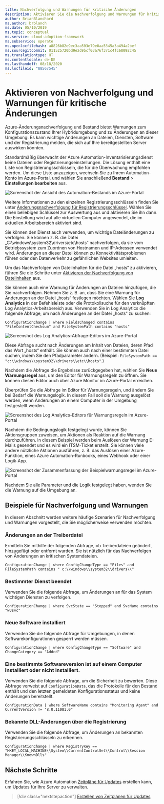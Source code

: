 ```yaml
---
title: Nachverfolgung und Warnungen für kritische Änderungen
description: Aktivieren Sie die Nachverfolgung und Warnungen für kritische Änderungen in Ihrer Hybridumgebung per „Azure-Änderungsnachverfolgung und Bestand“.
author: BrianBlanchard
ms.author: brblanch
ms.date: 05/10/2019
ms.topic: conceptual
ms.service: cloud-adoption-framework
ms.subservice: operate
ms.openlocfilehash: a8826b82e9ec3aa503e79e0aa5345a3a494a2bef
ms.sourcegitcommit: 011525720bd9e2d9bcf03a76f371c4fc68092c45
ms.translationtype: HT
ms.contentlocale: de-DE
ms.lasthandoff: 08/18/2020
ms.locfileid: "88567545"
---
```

<!-- cSpell:ignore HKEY kusto -->

# <a name="enable-tracking-and-alerting-for-critical-changes"></a>Aktivieren von Nachverfolgung und Warnungen für kritische Änderungen

Azure-Änderungsnachverfolgung und Bestand bietet Warnungen zum Konfigurationszustand Ihrer Hybridumgebung und zu Änderungen an dieser Umgebung. Es kann wichtige Änderungen an Dateien, Diensten, Software und der Registrierung melden, die sich auf Ihre bereitgestellten Server auswirken könnten.

Standardmäßig überwacht der Azure Automation-Inventarisierungsdienst keine Dateien oder Registrierungseinstellungen. Die Lösung enthält eine Liste von Registrierungsschlüsseln, die für die Überwachung empfohlen werden. Um diese Liste anzuzeigen, wechseln Sie zu Ihrem Automation-Konto im Azure-Portal, und wählen Sie anschließend **Bestand** > **Einstellungen bearbeiten** aus.

![Screenshot der Ansicht des Automation-Bestands im Azure-Portal](./media/change-tracking1.png)

Weitere Informationen zu den einzelnen Registrierungsschlüsseln finden Sie unter [Änderungsnachverfolgung für Registrierungsschlüssel](/azure/automation/automation-change-tracking#registry-key-change-tracking). Wählen Sie einen beliebigen Schlüssel zur Auswertung aus und aktivieren Sie ihn dann. Die Einstellung wird auf alle virtuellen Computer angewendet, die im aktuellen Arbeitsbereich aktiviert sind.

Sie können den Dienst auch verwenden, um wichtige Dateiänderungen zu verfolgen. Sie können z. B. die Datei „C:\windows\system32\drivers\etc\hosts“ nachverfolgen, da sie vom Betriebssystem zum Zuordnen von Hostnamen und IP-Adressen verwendet wird. Änderungen an dieser Datei können zu Konnektivitätsproblemen führen oder den Datenverkehr zu gefährlichen Websites umleiten.

Um das Nachverfolgen von Dateiinhalten für die Datei „hosts“ zu aktivieren, führen Sie die Schritte unter [Aktivieren der Nachverfolgung von Dateiinhalten](/azure/automation/change-tracking-file-contents#enable-file-content-tracking) aus.

Sie können auch eine Warnung für Änderungen an Dateien hinzufügen, die Sie nachverfolgen. Nehmen Sie z. B. an, dass Sie eine Warnung für Änderungen an der Datei „hosts“ festlegen möchten. Wählen Sie **Log Analytics** in der Befehlsleiste oder die Protokollsuche für den verknüpften Log Analytics-Arbeitsbereich aus. Verwenden Sie in Log Analytics die folgende Abfrage, um nach Änderungen an der Datei „hosts“ zu suchen:

  ```kusto
  ConfigurationChange | where FieldsChanged contains "FileContentChecksum" and FileSystemPath contains "hosts"
  ```

![Screenshot des Log Analytics-Abfrage-Editors im Azure-Portal](./media/change-tracking2.png)

Diese Abfrage sucht nach Änderungen am Inhalt von Dateien, deren Pfad das Wort „hosts“ enthält. Sie können auch nach einer bestimmten Datei suchen, indem Sie den Pfadparameter ändern. (Beispiel: `FileSystemPath ==  "c:\\windows\\system32\\drivers\\etc\\hosts"`.)
  
Nachdem die Abfrage die Ergebnisse zurückgegeben hat, wählen Sie **Neue Warnungsregel** aus, um den Editor für Warnungsregeln zu öffnen. Sie können diesen Editor auch über Azure Monitor im Azure-Portal erreichen.

Überprüfen Sie die Abfrage im Editor für Warnungsregeln, und ändern Sie bei Bedarf die Warnungslogik. In diesem Fall soll die Warnung ausgelöst werden, wenn Änderungen an einem Computer in der Umgebung festgestellt werden.

![Screenshot des Log Analytics-Editors für Warnungsregeln im Azure-Portal](./media/change-tracking3.png)

Nachdem die Bedingungslogik festgelegt wurde, können Sie Aktionsgruppen zuweisen, um Aktionen als Reaktion auf die Warnung durchzuführen. In diesem Beispiel werden beim Auslösen der Warnung E-Mails gesendet und es wird ein ITSM-Ticket erstellt. Sie können viele andere nützliche Aktionen ausführen, z. B. das Auslösen einer Azure-Funktion, eines Azure Automation-Runbooks, eines Webhook oder einer Logik-App.

![Screenshot der Zusammenfassung der Beispielwarnungsregel im Azure-Portal](./media/change-tracking4.png)

Nachdem Sie alle Parameter und die Logik festgelegt haben, wenden Sie die Warnung auf die Umgebung an.

## <a name="tracking-and-alerting-examples"></a>Beispiele für Nachverfolgung und Warnungen

In diesem Abschnitt werden weitere häufige Szenarien für Nachverfolgung und Warnungen vorgestellt, die Sie möglicherweise verwenden möchten.

### <a name="driver-file-changed"></a>Änderungen an der Treiberdatei

Ermitteln Sie mithilfe der folgenden Abfrage, ob Treiberdateien geändert, hinzugefügt oder entfernt wurden. Sie ist nützlich für das Nachverfolgen von Änderungen an kritischen Systemdateien.

  ```kusto
  ConfigurationChange | where ConfigChangeType == "Files" and FileSystemPath contains " c:\\windows\\system32\\drivers\\"
  ```

### <a name="specific-service-stopped"></a>Bestimmter Dienst beendet

Verwenden Sie die folgende Abfrage, um Änderungen an für das System wichtigen Diensten zu verfolgen.

  ```kusto
  ConfigurationChange | where SvcState == "Stopped" and SvcName contains "w3svc"
  ```

### <a name="new-software-installed"></a>Neue Software installiert

Verwenden Sie die folgende Abfrage für Umgebungen, in denen Softwarekonfigurationen gesperrt werden müssen.

  ```kusto
  ConfigurationChange | where ConfigChangeType == "Software" and ChangeCategory == "Added"
  ```

### <a name="specific-software-version-is-or-isnt-installed-on-a-machine"></a>Eine bestimmte Softwareversion ist auf einem Computer installiert oder nicht installiert.

Verwenden Sie die folgende Abfrage, um die Sicherheit zu bewerten. Diese Abfrage verweist auf `ConfigurationData`, das die Protokolle für den Bestand enthält und den letzten gemeldeten Konfigurationsstatus und keine Änderungen bereitstellt.

  ```kusto
  ConfigurationData | where SoftwareName contains "Monitoring Agent" and CurrentVersion != "8.0.11081.0"
  ```

### <a name="known-dll-changed-through-the-registry"></a>Bekannte DLL-Änderungen über die Registrierung

Verwenden Sie die folgende Abfrage, um Änderungen an bekannten Registrierungsschlüsseln zu erkennen.

  ```kusto
  ConfigurationChange | where RegistryKey == "HKEY_LOCAL_MACHINE\\System\\CurrentControlSet\\Control\\Session Manager\\KnownDlls"
  ```

## <a name="next-steps"></a>Nächste Schritte

Erfahren Sie, wie Azure Automation [Zeitpläne für Updates](./update-schedules.md) erstellen kann, um Updates für Ihre Server zu verwalten.

> [!div class="nextstepaction"]
> [Erstellen von Zeitplänen für Updates](./update-schedules.md)

